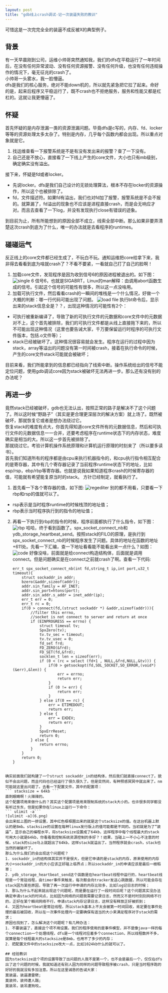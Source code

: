 ```yaml
---
layout: post
title: "gdb线上crash调试-记一次装逼失败的教训"
---
```



可惜这是一次完完全全的装逼不成反被X的典型例子。  

## 背景
有一天早晨刚到公司，运维小帅哥突然通知我，我们的dfs在平稳运行了一年时间后，在没有任何异常波动、没有任何资源报警、没有任何升级，也没有任何违规操作的情况下，毫无征兆的crash了。  
小帅哥一头雾水，我一脸懵逼。  
dfs是我们的核心服务，绝对不能down机的，所以就先紧急把它拉了起来。命好的是，起来后程序又平稳运行了，既不crash也不拒绝服务，服务和性能又都是杠杠的。这就让我更懵逼了。  

## 怀疑
首先怀疑的是内存泄漏一类的资源泄漏问题。毕竟dfs是c写的，内存、fd、locker等等的资源处理太多太杂了。特别是内存，几乎每个函数内都会出现。所以重点对象就是它。  
1. 找运维查看一下报警系统是不是有没有发出来的报警？查了一下没有。  
2. 自己还是不放心，直接看了一下线上产生的core文件，大小也只有mb级别，确定确实没有溢出。  

接下来，怀疑是fd或者locker。  
- 先说locker。dfs是我们自己设计的无锁处理算法，根本不存在locker的资源操作，所以这个也被排除了。  
- fd，文件描述符。如果fd有溢出，我们也对fd加了报警，报警系统是不会不报的。就算漏了，fd溢出的现象也不应该是进程直接crash，而是会无响应才对。而且去查看了一下log，并没有发现执行close有错误的迹象。    

到目前为止，所有所能想到的原因全部不成立，线索全部中断。那么如果非要弄清楚这次crash到底为了什么，唯一的办法就是去看程序的runtimes。  

## 碰碰运气
反正线上的core文件都已经生成了，不玩白不玩。通知运维把core给拿下来，我非得去看看到底为啥就crash了？不看不要紧，一看就自己打了自己的脸啊！    

1. 加载core文件，发现程序是因为收到信号6的原因进程被退出的。如下图：
![single 6](1.png)
信号6，也就是SIGABRT，Linux的man解释：由调用abort函数生成的信号。引起这个信号的可能性有很多，所以这一点没啥用。   
2. 加载可执行文件，然后看看crash的一瞬间的堆栈是一个什么情况，好做一个大概的判断：哪一行代码可能出现了问题。
![load file](2.png)
执行bt命令后，显示出来的stack信息全是？？，出现这种情况的可能性有2个：
- 可执行被重新编译了，导致了新的可执行文件的元数据和core文件中的元数据对不上，这个首先被排除，我们的可执行文件都是从线上直接拖下来的，所以不可能出现这种情况（这里也要告诫大家，千万要保留运行时程序的可执行文件版本，包括.o文件等）；  
- stack已经被破坏了。这种情况很容易就会发生。程序在运行的过程中因为stack，array等溢出的问题没有第一时间被crash，接着在执行命令的时候，产生的core文件stack可能就会被破坏；  

目前来看，我们所能拿到的信息都已经指向了线索中断。操作系统给出的信号不能定位问题，使用gdb调试core因为stack被破坏无法再进一步。那么还有没有别的办法呢？  

## 再进一步
竟然stack已经被破坏，gdb也无法认出，按照正常的路子是解决不了这个问题了。所以这时候“野路子”（其实是更合理更深层次的解决方案）就上场了。既然被破坏，那就恢复它或者是想办法绕过它。  
恢复stack的难度有点大，你首先得知道core文件所有的元数据信息，然后和可执行文件的元数据信息一一合并，还要考虑程序在runtime状态下的内存状态，难度确实是相当的大。所以这一步首先被排除了。  
那就绕过它。考验计算机操作系统原理和计算机运行原理的时刻来了（所以要多读书）。  
首先我们知道所有的程序都是由cpu来执行机器指令的，和cpu执行指令相互配合的是寄存器，其中有几个寄存器记录了当前程序runtime状态下的地址，比如esp/rsp，ebp/rbp等寄存器。也就是说我如果知道程序crash的时候寄存器的值，可能就有希望能复原当时的stack。
方针已经制定，就看执行了。    
1. 首先看一下各个寄存器的值，如下图:
![regediter](3.png)
别的都不用看，只要看一下rbp和rsp的值就可以了。  
- rsp表示是当时程序runtime的时候栈顶的地址值；  
- rbp表示当时程序执行到的指令的地址值；  
2. 再看一下执行到rbp的指令的时候，程序前面都执行了什么指令，如下图：
![rbp](4.png)
哈哈，终于看到函数了。spx_socket_connect_nb和ydb_storage_heartbeat_send。按照stack的FILO的原理，是执行到spx_socket_connect_nb的时候程序发生了问题。具体的地址在函数的地址+611处。先看一下汇编，查一下地址看看能不能看出来一点什么？如图：
![code](5.png)
好像没啥，前面就是给connect构造结构体，后面就是调用connect。但是问题确实是在connect之前就crash了啊。查看一下代码:

    ```
    err_t spx_socket_connect_nb(int fd,string_t ip,int port,u32_t timeout){
        struct sockaddr_in addr;
        bzero(&addr,sizeof(addr));
        addr.sin_family = AF_INET;
        addr.sin_port=htons(port);
        addr.sin_addr.s_addr = inet_addr(ip);
        err_t err = 0;
        err_t rc = 0;
        if(0 > connect(fd,(struct sockaddr *) &addr,sizeof(addr))){
            //filter this errno,
            //socket is not connect to server and return at once
            if (EINPROGRESS == errno) {
                struct timeval tv;
                SpxZero(tv);
                tv.tv_sec = timeout;
                tv.tv_usec = 0;
                fd_set frd;
                FD_ZERO(&frd);
                FD_SET(fd,&frd);
                socklen_t len = sizeof(err);
                if (0 < (rc = select (fd+1 , NULL,&frd,NULL,&tv))) {
                    if(0 > getsockopt(fd,SOL_SOCKET,SO_ERROR,(void*)(&err),&len)) {
                        err = errno;
                        return err;
                    }
                    if (0 != err) {
                        return err;
                    }
                } else if(0 == rc) {
                    err = ETIMEDOUT;
                    return err;
                } else {
                    err = EXDEV;
                    return err;
                }
                SpxErrReset;
                return 0;
            } else {
                return errno;
            }
        }
        return 0;
    }
```
 
确实前面我们就构建了一个struct sockaddr_in的结构体，然后我们就直接connect了。貌似不会出问题，而且代码也已经运行了很久很久了。但是突然间，有种预感冥冥中就出来了。nm可能就这里出问题了。去看一下配置文件，其中的配置项：  
``` stacksize = 64kb ```
直刺眼睛啊！火辣辣的。  
这个配置项用来做什么的？其实这个配置项是用来限制系统的stack大小的。也许很多同学都没有听过东东，但是如果你在linux上运行一下命令：
``` ulimit -a```
![ulimit -a](6.png)
会出来如上图的一排设置，其中红色框框圈出来的就是这个stacksize的值。在这台机器上默认的是8mb。stacksize的设置在每种linux发行版上的值可能都是不同的。当初就是为了“装逼”，显示自己的编程水平，将stacksize设置成了64kb，这样程序中每个线程最大的stack可用大小就是64kb，你看看我控制系统资源控制的多好？！结果，当碰上一不小心不注意的时候，stack的size马上就超出了64kb，这样stack就溢出了。当然程序就会crash，stack也当然的被破坏了。  
那么为什么我们的会出现这个问题呢？  
1. sockaddr_in的结构体其实并不是很大，但是它申请的是stack的内存，原来使用的内存大小+sockaddr_in的大小应该正好碰上临界点；所以sockaddr_in的申请应该是最后一根稻草；  
2. ydb_storage_heartbeat_send这个函数是在heartbeat线程中运行的，heartbeat线程是一个常驻线程，由timer事件来触发，每次都会向tracker发送心跳数据，所以可能会存在stack因为某些原因，导致了再一次运行中申请的内存比较多，比如log记日志的时候；  
3. 那么为什么不起来就出现这个问题呢，而是要在运行了一段时间后呢？这个问题其实没办法确定申请stack的时间点，比如因为网络的问题我需要记录日志，然而又不是时时刻刻网络不行的，正好在某个瞬间网络不行，申请stack内存记录日志，这样没有释放正好被抓到；  
4. 又因为heartbeat是常驻线程，所以stack基本上不太会被第一时间回收，肯定要在事件处理的最后被回收，所以在一次事件处理内一定要确保有适当的大小来满足程序对于stack的需求；  
原因也找到了，怎么解决这个问题呢？有几种办法：  
1. 不要装逼了，直接这个项不用设置。我们的程序使用的是事件模型，并不是像java一样的每个connection一个处理线程，dfs是一个线程对应着多个connection，所以线程数并不多，就算是每个线程最大的stacksize是8mb，也用不了多少的内存；  
2. 把配置文件中的stacksize改大一点，比如1024kb什么的就可以了。   

## 经验教训
因为stacksize这个项的设置导致了出问题的人我不是第一个，也不会是最后一个，仅仅在dfs出了这个问题的时候，我就知道还有别人因为同样的问题导致程序被crash，只是当时程序跑的好好的我就没有多加注意。所以在这里诚恳的告诫大家：  
莫装逼，装逼遭雷劈;  
莫装帅，装帅遭人踹;  
莫装吊，装吊遭狗咬…    